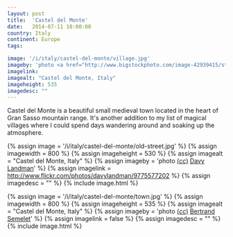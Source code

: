 ```yaml
---
layout: post
title:  'Castel del Monte'
date:   2014-07-11 10:00:00
country: Italy
continent: Europe
tags:

image: '/i/italy/castel-del-monte/village.jpg'
imageby: 'photo <a href="http://www.bigstockphoto.com/image-42939415/stock-photo-castel-del-monte">Claudiogiovanni</a>'
imagelink: 
imagealt: "Castel del Monte, Italy"
imageheight: 535
imagedesc: ""
---
```

Castel del Monte is a beautiful small medieval town located in the heart of Gran Sasso mountain range. It's another addition to my list of magical villages where I could spend days wandering around and soaking up the atmosphere.

<!-- img -->
{% assign image = '/i/italy/castel-del-monte/old-street.jpg' %}
{% assign imagewidth = 800 %}
{% assign imageheight = 530 %}
{% assign imagealt = "Castel del Monte, Italy" %}
{% assign imageby = 'photo <a title="License: Attribution-ShareAlike 2.0 Generic" href="https://creativecommons.org/licenses/by-sa/2.0/">(<em>cc</em>)</a> <a href="http://www.flickr.com/photos/davylandman/9775577202">Davy Landman</a>' %}
{% assign imagelink = http://www.flickr.com/photos/davylandman/9775577202 %}
{% assign imagedesc = "" %}
{% include image.html %}

{% assign image = '/i/italy/castel-del-monte/town.jpg' %}
{% assign imagewidth = 800 %}
{% assign imageheight = 535 %}
{% assign imagealt = "Castel del Monte, Italy" %}
{% assign imageby = 'photo <a title="License: Attribution-ShareAlike 3.0 Unported" href="http://creativecommons.org/licenses/by-sa/3.0/deed.en">(<em>cc</em>)</a> <a href="http://www.camptocamp.org/images/341159/fr/castel-del-monte">Bertrand Semelet</a>' %}
{% assign imagelink = false %}
{% assign imagedesc = "" %}
{% include image.html %}
